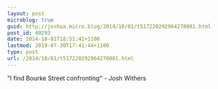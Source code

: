 ```yaml
---
layout: post
microblog: true
guid: http://joshua.micro.blog/2014/10/01/t517220292964270081.html
post_id: 40293
date: 2014-10-01T18:51:41+1100
lastmod: 2019-07-30T17:41:44+1100
type: post
url: /2014/10/01/t517220292964270081.html
---
```

"I find Bourke Street confronting" - Josh Withers
